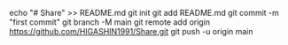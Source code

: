 echo "# Share" >> README.md
git init
git add README.md
git commit -m "first commit"
git branch -M main
git remote add origin https://github.com/HIGASHIN1991/Share.git
git push -u origin main
